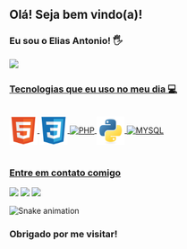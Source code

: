 ## Olá! Seja bem vindo(a)!

### Eu sou o Elias Antonio! 🖐️



<div>
  <a href="https://github.com/eliasdossantos">
  <img height="180em" src="https://github-readme-stats.vercel.app/api?username=eliasdossantos&show_icons=true&theme=dark&include_all_commits=true&count_private=true"/>
</div>

### Tecnologias que eu uso no meu dia 💻

<div style="display: inline_block"><br/>
    <img align="center" alt="HTML" height="50" width="50" src="https://raw.githubusercontent.com/devicons/devicon/master/icons/html5/html5-original.svg">
    <img align="center" alt="CSS" height="50" width="50" src="https://raw.githubusercontent.com/devicons/devicon/master/icons/css3/css3-original.svg">
    <img align="center" alt="PHP" height="60" width="60"  src="https://cdn.jsdelivr.net/gh/devicons/devicon/icons/php/php-plain.svg">
    <img align="center" alt="python" height="50" width="50" src="https://raw.githubusercontent.com/devicons/devicon/master/icons/python/python-original.svg" />
    <img align="center" alt="MYSQL" height="70" width="70" src="https://cdn.jsdelivr.net/gh/devicons/devicon/icons/mysql/mysql-original-wordmark.svg"> 
</div><br/>

### Entre em contato comigo
<div> 
  <a href="https://instagram.com/elyassantos_" target="_blank"><img src="https://img.shields.io/badge/-Instagram-%23E4405F?style=for-the-badge&logo=instagram&logoColor=white" target="_blank"></a>
 <a href="https://discord.gg/rXdBQ8wA" target="_blank"><img src="https://img.shields.io/badge/Discord-7289DA?style=for-the-badge&logo=discord&logoColor=white" target="_blank"></a> 
  <a href = "mailto:contatoeliasantonio@gmail.com"><img src="https://img.shields.io/badge/Gmail-D14836?style=for-the-badge&logo=gmail&logoColor=white" target="_blank">   </a>
</div>

![Snake animation](https://github.com/eliasdossantos/eliasdossantos/blob/output/github-contribution-grid-snake.svg)
  
 ### Obrigado por me visitar!
